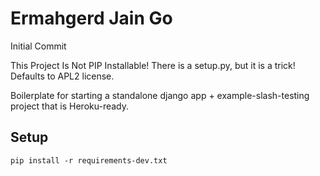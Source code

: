 Ermahgerd Jain Go
=================

Initial Commit

This Project Is Not PIP Installable! There is a setup.py, but it is a trick!
Defaults to APL2 license.

Boilerplate for starting a standalone django app + example-slash-testing project that is Heroku-ready.


Setup
-----

    pip install -r requirements-dev.txt
